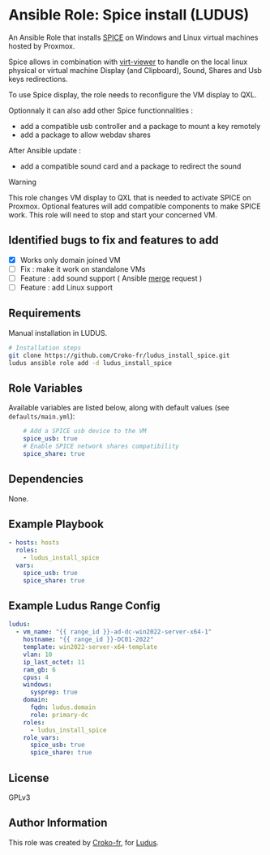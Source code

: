 # Ansible Role: Spice install (LUDUS)

An Ansible Role that installs [SPICE](https://spice-space.org/) on Windows and Linux virtual machines hosted by Proxmox.

Spice allows in combination with [virt-viewer](https://virt-manager.org/download.html) to handle on the local linux physical or virtual machine Display (and Clipboard), Sound, Shares and Usb keys redirections.

To use Spice display, the role needs to reconfigure the VM display to QXL.

Optionnaly it can also add other Spice functionnalities :
- add a compatible usb controller and a package to mount a key remotely
- add a package to allow webdav shares 

After Ansible update :
- add a compatible sound card and a package to redirect the sound

> [!WARNING]
> This role changes VM display to QXL that is needed to activate SPICE on Proxmox.
> Optional features will add compatible components to make SPICE work.
> This role will need to stop and start your concerned VM.

## Identified bugs to fix and features to add

- [X] Works only domain joined VM
- [ ] Fix : make it work on standalone VMs
- [ ] Feature : add sound support ( Ansible [merge](https://github.com/ansible-collections/community.general/pull/9847) request )
- [ ] Feature : add Linux support

## Requirements

Manual installation in LUDUS.

```bash
# Installation steps
git clone https://github.com/Croko-fr/ludus_install_spice.git
ludus ansible role add -d ludus_install_spice
```

## Role Variables

Available variables are listed below, along with default values (see `defaults/main.yml`):
```yaml
    # Add a SPICE usb device to the VM
    spice_usb: true
    # Enable SPICE network shares compatibility
    spice_share: true
```

## Dependencies

None.

## Example Playbook

```yaml
- hosts: hosts
  roles:
    - ludus_install_spice
  vars:
    spice_usb: true
    spice_share: true
```

## Example Ludus Range Config

```yaml
ludus:
  - vm_name: "{{ range_id }}-ad-dc-win2022-server-x64-1"
    hostname: "{{ range_id }}-DC01-2022"
    template: win2022-server-x64-template
    vlan: 10
    ip_last_octet: 11
    ram_gb: 6
    cpus: 4
    windows:
      sysprep: true
    domain:
      fqdn: ludus.domain
      role: primary-dc
    roles:
      - ludus_install_spice
    role_vars:
      spice_usb: true
      spice_share: true
```

## License

GPLv3

## Author Information

This role was created by [Croko-fr](https://github.com/croko-fr), for [Ludus](https://ludus.cloud/).
